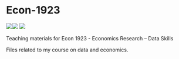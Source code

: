 # Econ-1923
<img src='https://img.shields.io/github/issues-pr/ArieBeresteanu/Econ-1923.svg'><img src='https://img.shields.io/github/issues-pr-closed/ArieBeresteanu/Econ-1923.svg'> <img src='https://img.shields.io/github/forks/ArieBeresteanu/Econ-1923.svg'>

Teaching materials for Econ 1923 - Economics Research – Data Skills

Files related to my course on data and economics.
